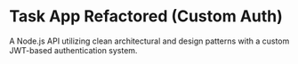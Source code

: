 # Task App Refactored (Custom Auth)
A Node.js API utilizing clean architectural and design patterns with a custom JWT-based authentication system.
